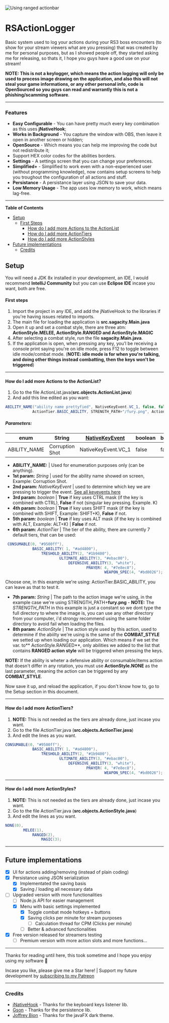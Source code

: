 ![Using ranged actionbar](https://i.imgur.com/m2Ma1jW.gif)

# RSActionLogger
Basic system used to log your actions during your RS3 boss encounters (to show for your stream viewers what are you pressing) that was created by me for personal purposes, but as I showed people off, they started asking me for releasing, so thats it, I hope you guys have a good use on your stream!

**NOTE: This is not a keylogger, which means the action logging will only be used to process image drawing on the application, and also this will not steal your game informations, or any other personal info, code is OpenSourced so you guys can read and warrantly this is not a phishing/scamming software**.


------------


### Features
- **Easy Configurable** - You can have pretty much every key combination as this uses **jNativeHook**;
- **Works in Background** - You capture the window with OBS, then leave it open in another screen or hidden;
- **OpenSource** - Which means you can help me improving the code but not redistribute it;
- Support HEX color codes for the abilities borders.
- **Settings** - A settings screen that you can change your preferences.
- **Simplified+** - Simplified to work even with a non-experienced user (without programming knowledge), now contains
setup screens to help you troughout the configuration of all actions and stuff.
- **Persistance** - A persistance layer using JSON to save your data.
- **Low Memory Usage** - The app uses low memory to work, which means lag-free.

------------


**Table of Contents**

- [Setup](#setup)
  * [First Steps](#first-steps)
    + [How do I add more Actions to the ActionList](#how-do-i-add-more-actions-to-the-actionlist)
    + [How do I add more ActionTiers](#how-do-i-add-more-actiontiers)
    + [How do I add more ActionStyles](#how-do-i-add-more-actionstyles)
- [Future implementations](#future-implementations)
  * [Credits](#credits)

## Setup
You will need a JDK 8x installed in your development, an IDE, I would recommend **IntelliJ Community** but you can use **Eclipse IDE** incase you want, both are free.

#### First steps
1. Import the project in any IDE, and add the jNativeHook to the libraries if you're having issues related to imports.
2. The main file for loading the application is **src.sagacity.Main.java**
3. Open it up and set a combat style, there are three atm: **ActionStyle.MELEE, ActionStyle.RANGED and ActionStyle.MAGIC**
4. After selecting a combat style, run the file  **sagacity.Main.java**.
5. If the application is open, when pressing any key, you'l be receiving a console print saying you're on idle mode, press F12 to toggle between idle mode/combat mode. (**NOTE: idle mode is for when you're talking, and doing other things instead combatting, then the keys won't be triggered**)

------------

#### How do I add more Actions to the ActionList?
1. Go to the file ActionList.java(**src.objects.ActionList.java**)
2. And add this line edited as you want:
```java
ABILITY_NAME("ability name prettyfied", NativeKeyEvent.VC_1, false, false, false,
            ActionTier.BASIC_ABILITY, STRENGTH_PATH+"/fury.png", ActionStyle.MELEE),
```

##### Parameters:  
| enum            | String          | [NativeKeyEvent](https://javadoc.io/static/com.1stleg/jnativehook/2.0.3/org/jnativehook/keyboard/NativeKeyEvent.html "See all keyevents here")  | boolean         |    boolean      |      boolean    |    ActionTier   | String | ActionStyle |
| --------------- | --------------- | --------------- | --------------- | --------------- | --------------- | --------------- | --------------- |--------------- |
| ABILITY_NAME    | Corruption Shot |NativeKeyEvent.VC_1| false| false | false | ActionTier.BASIC_ABILITY | STRENGTH_PATH+"/fury.png"| ActionStyle.MELEE|

- **ABILITY_NAME:** | Used for enumeration purposes only (can be anything).  
- **1st param:** *String*  | used for the ability name showed on screen, Example: Corruption Shot.  
- **2nd param:** *NativeKeyEvent*  | used to determine which key we are pressing to trigger the event. [See all keyevents here](https://javadoc.io/static/com.1stleg/jnativehook/2.0.3/org/jnativehook/keyboard/NativeKeyEvent.html "See all keyevents here")  
- **3rd param:** *boolean*  | **True** if key uses CTRL mask (if the key is combined with CTRL), **False** if not (singular key pressing. Example. K)  
- **4th param:** *boolean*  | **True** if key uses SHIFT mask (if the key is combined with SHIFT, Example: SHIFT+K), **False** if not.  
- **5th param:** *boolean*  | **True** if key uses ALT mask (if the key is combined with ALT, Example: ALT+K) | **False** if not.  
- **6th param:** *ActionTier*  | The tier of the ability, there are currently 7 default tiers, that can be used:  
```java
 CONSUMABLE(0, "#9500ff"),
            BASIC_ABILITY( 1, "#ad4800"),
                TRESHOLD_ABILITY(2, "#1b9400"),
                        ULTIMATE_ABILITY(3, "#ebac00"),
                            DEFENSIVE_ABILITY(3, "white"),
                                    PRAYER( 4, "#7e8ec8"),
                                            WEAPON_SPEC(4, "#bd0026");
```
Choose one, in this example we're using: ActionTier.BASIC_ABILITY, you can leave as that to test it.  
- **7th param:** *String*  | The path to the action image we're using, in the example case we're using STRENGTH_PATH+**fury.png** - **NOTE:** The *STRENGTH_PATH*  in this example is just a constant so we dont type the full directory to where the image is, you can use any other directory from your computer, i'd strongy recommend using the same folder directory to avoid fail when loading the files.  
- **8th param:** *ActionStyle*  | The action style used by this action, used to determine if the abiilty we're using is the same of the **COMBAT_STYLE** we setted up when loading our application.  Which means if we set the var. to** ActionStyle.RANGED**, only abilities we added to the list that contains **RANGED action style** will be triggered when pressing the keys. 

**NOTE:** If the ability is wheter a defensive ability or consumable/items action that doesn't differ in any rotation, you must use **ActionStyle.NONE** as the last parameter, meaning the action can be triggered by any **COMBAT_STYLE**.  
  
Now save it up, and reload the application, if you don't know how to, go to the Setup section in this document.

------------

#### How do I add more ActionTiers?
1. **NOTE:**  This is not needed as the tiers are already done, just incase you want.
1. Go to the file ActionTier.java (**src.objects.ActionTier.java**)
2. And edit the lines as you want.
```java
CONSUMABLE(0, "#9500ff"),
            BASIC_ABILITY( 1, "#ad4800"),
                TRESHOLD_ABILITY(2, "#1b9400"),
                        ULTIMATE_ABILITY(3, "#ebac00"),
                            DEFENSIVE_ABILITY(3, "white"),
                                    PRAYER( 4, "#7e8ec8"),
                                            WEAPON_SPEC(4, "#bd0026");
```
------------

#### How do I add more ActionStyles?
1. **NOTE:**  This is not needed as the tiers are already done, just incase you want.
1. Go to the file ActionTier.java (**src.objects.ActionStyle.java**)
2. And edit the lines as you want.

```java
NONE(0),
        MELEE(1),
            RANGED(2),
                MAGIC(3);
```
------------

## Future implementations
- [X] UI for actions adding/removing (instead of plain coding)
- [X] Persistance using JSON serialization
    - [X] Implementated the saving basis
    - [X] Saving / loading all necessary data
- [ ] Upgraded version with more functionalities
    - [ ] Node.js API for easier management
    - [X] Menu with basic settings implemented
        - [X] Toggle combat mode hotkeys + buttons
        - [X] Saving clicks per minute for stream purposes
            - [ ] Calculation thread for CPM (Clicks per minute)
        - [ ] Better & advanced functionalities
- [X] Free version released for streamers testing
    - [ ] Premium version with more action slots and more functions...
------------

Thanks for reading until here, this took sometime and I hope you enjoy using my software 💖

Incase you like, please give me a Star here! | Support my future development by [subscribing to my Patreon](https://www.patreon.com/wyvern800 "View my Patreon page <3")  


------------

### Credits
- [jNativeHook](https://github.com/kwhat/jnativehook/) - Thanks for the keyboard keys listener lib.
- [Gson](https://github.com/google/gson) - Thanks for the persistence lib.
- [Joffrey  Bion](https://github.com/joffrey-bion/javafx-themes) - Thanks for the javaFX dark theme.

